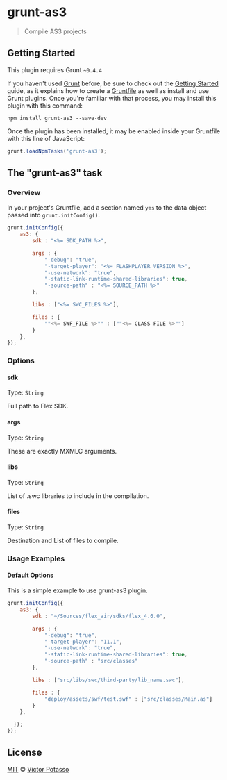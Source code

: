 # grunt-as3

> Compile AS3 projects

## Getting Started
This plugin requires Grunt `~0.4.4`

If you haven't used [Grunt](http://gruntjs.com/) before, be sure to check out the [Getting Started](http://gruntjs.com/getting-started) guide, as it explains how to create a [Gruntfile](http://gruntjs.com/sample-gruntfile) as well as install and use Grunt plugins. Once you're familiar with that process, you may install this plugin with this command:

```shell
npm install grunt-as3 --save-dev
```

Once the plugin has been installed, it may be enabled inside your Gruntfile with this line of JavaScript:

```js
grunt.loadNpmTasks('grunt-as3');
```

## The "grunt-as3" task

### Overview
In your project's Gruntfile, add a section named `yes` to the data object passed into `grunt.initConfig()`.

```js
grunt.initConfig({
    as3: {
        sdk : "<%= SDK_PATH %>",

        args : {
            "-debug": "true",
            "-target-player": "<%= FLASHPLAYER_VERSION %>",
            "-use-network": "true",
            "-static-link-runtime-shared-libraries": true,
            "-source-path" : "<%= SOURCE_PATH %>"
        },

        libs : ["<%= SWC_FILES %>"],

        files : {            
            ""<%= SWF_FILE %>"" : [""<%= CLASS FILE %>""]
        }
    },
});
```

### Options

#### sdk
Type: `String`

Full path to Flex SDK. 

#### args
Type: `String`

These are exactly MXMLC arguments.

#### libs
Type: `String`

List of .swc libraries to include in the compilation.

#### files
Type: `String`

Destination and List of files to compile.



### Usage Examples

#### Default Options
This is a simple example to use grunt-as3 plugin.

```js
grunt.initConfig({
    as3: {
        sdk : "~/Sources/flex_air/sdks/flex_4.6.0",

        args : {
            "-debug": "true",
            "-target-player": "11.1",
            "-use-network": "true",
            "-static-link-runtime-shared-libraries": true,
            "-source-path" : "src/classes"
        },

        libs : ["src/libs/swc/third-party/lib_name.swc"],

        files : {            
            "deploy/assets/swf/test.swf" : ["src/classes/Main.as"]
        }
    },

  });
});
```

## License
[MIT](http://opensource.org/licenses/MIT) © [Victor Potasso](http://victorpotasso.com)
